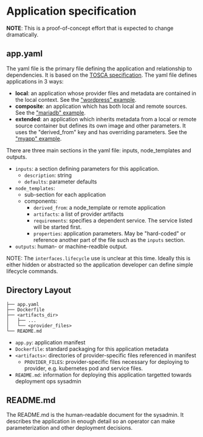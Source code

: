 # Application specification

**NOTE**: This is a proof-of-concept effort that is expected to change dramatically.

## app.yaml

The yaml file is the primary file defining the application and relationship to dependencies. It is based on the [TOSCA specification](http://docs.oasis-open.org/tosca/TOSCA-Simple-Profile-YAML/v1.0/TOSCA-Simple-Profile-YAML-v1.0.pdf). The yaml file defines applications in 3 ways:

* **local**: an application whose provider files and metadata are contained in the local context. See the ["wordpress" example](/examples/myapp-tosca/app.yaml).
* **composite**: an application which has both local and remote sources. See the ["mariadb" example](/examples/myapp-tosca/app.yaml).
* **extended**: an application which inherits metadata from a local or remote source container but defines its own image and other parameters. It uses the "derived_from" key and has overriding parameters. See the ["myapp" example](/examples/myapp-tosca/app.yaml).

There are three main sections in the yaml file: inputs, node_templates and outputs.
* `inputs`: a section defining parameters for this application.
  * `description`: string
  * `defaults`: parameter defaults
* `node_templates`:
  * sub-section for each application
  * components:
    * `derived_from`: a node_template or remote application
    * `artifacts`: a list of provider artifacts
    * `requirements`: specifies a dependent service. The service listed will be started first.
    * `properties`: application parameters. May be "hard-coded" or reference another part of the file such as the `inputs` section.
* `outputs`: human- or machine-readble output.

NOTE: The `interfaces.lifecycle` use is unclear at this time. Ideally this is either hidden or abstracted so the application developer can define simple lifecycle commands.

## Directory Layout

```
├── app.yaml
├── Dockerfile
├── <artifacts_dir>
│   ├── ...
│   └── <provider_files>
└── README.md
```

* `app.py`: application manifest
* `Dockerfile`: standard packaging for this application metadata
* `<artifacts>`: directories of provider-specific files referenced in manifest
  * `PROVIDER_FILES`: provider-specific files necessary for deploying to provider, e.g. kubernetes pod and service files.
* `README.md`: information for deploying this application targetted towards deployment ops sysadmin


## README.md

The README.md is the human-readable document for the sysadmin. It describes the application in enough detail so an operator can make parameterization and other deployment decisions.

